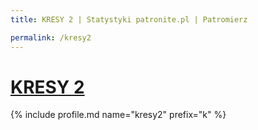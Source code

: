 ```yaml
---
title: KRESY 2 | Statystyki patronite.pl | Patromierz

permalink: /kresy2
---
```


# [KRESY 2](https://patronite.pl/kresy2)

{% include profile.md name="kresy2" prefix="k" %}
